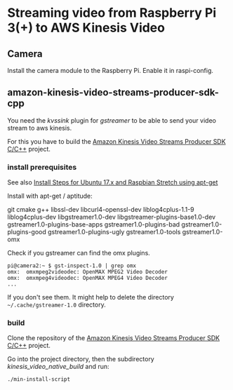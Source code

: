 # Streaming video from Raspberry Pi 3(+) to AWS Kinesis Video

## Camera

Install the camera module to the Raspberry Pi. Enable it in raspi-config.


## amazon-kinesis-video-streams-producer-sdk-cpp

You need the _kvssink_ plugin for _gstreamer_ to be able to send your video stream to aws kinesis.

For this you have to build the [Amazon Kinesis Video Streams Producer SDK C/C++](https://github.com/awslabs/amazon-kinesis-video-streams-producer-sdk-cpp) project.

### install prerequisites

See also [Install Steps for Ubuntu 17.x and Raspbian Stretch using apt-get](https://github.com/awslabs/amazon-kinesis-video-streams-producer-sdk-cpp/blob/master/install-instructions-linux.md#install-steps-for-ubuntu-17x-and-raspbian-stretch-using-apt-get)

Install with apt-get / aptitude:

git
cmake
g++
libssl-dev
libcurl4-openssl-dev
liblog4cplus-1.1-9
liblog4cplus-dev
libgstreamer1.0-dev
libgstreamer-plugins-base1.0-dev
gstreamer1.0-plugins-base-apps
gstreamer1.0-plugins-bad
gstreamer1.0-plugins-good
gstreamer1.0-plugins-ugly
gstreamer1.0-tools
gstreamer1.0-omx

Check if you gstreamer can find the omx plugins.

```
pi@camera2:~ $ gst-inspect-1.0 | grep omx
omx:  omxmpeg2videodec: OpenMAX MPEG2 Video Decoder
omx:  omxmpeg4videodec: OpenMAX MPEG4 Video Decoder
...
```
If you don't see them. It might help to delete the directory `~/.cache/gstreamer-1.0` directory.

### build

Clone the repository of the [Amazon Kinesis Video Streams Producer SDK C/C++](https://github.com/awslabs/amazon-kinesis-video-streams-producer-sdk-cpp) project.

Go into the project directory, then the subdirectory _kinesis_video_native_build_ and run:

```
./min-install-script
```
